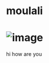 # moulali
# ![image](https://github.com/user-attachments/assets/fd005980-67fd-4710-898f-12c9ebae742e)

hi how are you
